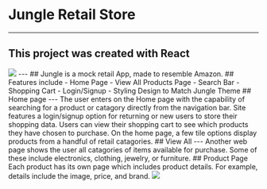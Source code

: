 # Jungle Retail Store
---
## This project was created with React
<img src='![Alt text](src/images/Screenshot 2023-07-30 204058.jpg)'>
---
## Jungle is a mock retail App, made to resemble Amazon.
## Features include
- Home Page
- View All Products Page
- Search Bar
- Shopping Cart
- Login/Signup
- Styling Design to Match Jungle Theme
## Home page
---
The user enters on the Home page with the capability of searching for a product or catagory directly from the navigation bar. Site features a login/signup option for returning or new users to store their shopping data.  Users can view their shopping cart to see which products they have chosen to purchase. On the home page, a few tile options display products from a handful of retail catagories.
## View All
---
Another web page shows the user all catagories of items available for purchase. Some of these include electronics, clothing, jewelry, or furniture.
## Product Page
Each product has its own page which includes product details. For example, details include the image, price, and brand.
<img src='![Alt text](src/images/Screenshot 2023-07-30 204015.jpg)' />
